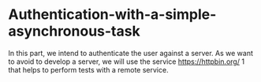 # Authentication-with-a-simple-asynchronous-task
In this part, we intend to authenticate the user against a server. As we want to avoid to develop a server, we will use the service https://httpbin.org/ 1 that helps to perform tests with a remote service.

